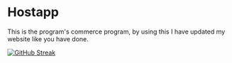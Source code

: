 # Hostapp
This is the program's commerce program, by using this I have updated my website like you have done.


[![GitHub Streak](https://github-readme-streak-stats.herokuapp.com/?user=DenverCoder1)](https://git.io/streak-stats)
